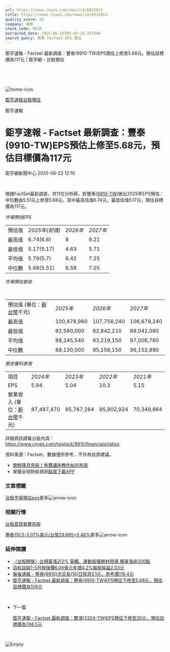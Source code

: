 ```yaml
---
url: https://news.cnyes.com/news/id/6033913
title: https://news.cnyes.com/news/id/6033913
quality_score: 10
company: 鴻準
stock_code: 9910
extracted_date: 2025-06-23T05:45:20.357540
search_query: 鴻準 factset EPS 預估
---
```


鉅亨速報 - Factset 最新調查：豐泰(9910-TW)EPS預估上修至5.68元，預估目標價為117元 | 鉅亨網 - 台股預估

‌

‌

![home-icon](/assets/icons/breadCrumb/symbol-icon-home.svg)

[鉅亨速報](/news/cat/anue_live)[台股預估](/news/cat/tw_forecast)

鉅亨速報

# 鉅亨速報 - Factset 最新調查：豐泰(9910-TW)EPS預估上修至5.68元，預估目標價為117元

鉅亨網新聞中心 2025-06-23 12:10

‌

根據FactSet最新調查，共11位分析師，對豐泰([9910-TW](https://www.cnyes.com/twstock/9910))做出2025年EPS預估：中位數由5.51元上修至5.68元，其中最高估值6.74元，最低估值5.17元，預估目標價為117元。

*市場預估EPS*

|  |  |  |  |
| --- | --- | --- | --- |
| 預估值 | *2025年(前值)* | *2026年* | *2027年* |
| 最高值 | 6.74(6.6) | 8 | 9.21 |
| 最低值 | 5.17(5.17) | 4.63 | 5.71 |
| 平均值 | 5.79(5.7) | 6.42 | 7.25 |
| 中位數 | 5.68(5.51) | 6.58 | 7.05 |

*市場預估營收*

‌

|  |  |  |  |
| --- | --- | --- | --- |
| 預估值 (單位：[新台幣](https://invest.cnyes.com/forex/detail/usdtwd)千元) | *2025年* | *2026年* | *2027年* |
| 最高值 | 100,478,960 | 107,756,240 | 106,679,240 |
| 最低值 | 82,580,000 | 82,842,210 | 89,042,060 |
| 平均值 | 88,245,540 | 93,219,150 | 97,006,760 |
| 中位數 | 88,130,000 | 95,158,150 | 96,152,880 |

*歷史獲利表現*

|  |  |  |  |  |
| --- | --- | --- | --- | --- |
| 項目 | *2024年* | *2023年* | *2022年* | *2021年* |
| EPS | 5.94 | 5.04 | 10.3 | 5.15 |
| 營業收入 (單位：[新台幣](https://invest.cnyes.com/forex/detail/usdtwd)千元) | 87,487,470 | 85,767,264 | 95,902,924 | 70,349,864 |

詳細資訊請看台股內頁：  
<https://www.cnyes.com/twstock/9910/financials/ratios>

資料來源：Factset，數據僅供參考，不作為投資建議。

* [關稅降息夾殺！免費講座教你如何布局](https://www.rsc.com.tw/Cnyes_RSC/SeminarBooking2025InvestmentOutlook.aspx?utm_source=anue&utm_medium=usstocks_end)
* 掌握全球財經資訊[點我下載APP](http://www.cnyes.com/app/?utm_source=mweb&utm_medium=HamMenuBanner&utm_campaign=fixed&utm_content=entr)

### 文章標籤

[台股](https://news.cnyes.com/tag/台股 "台股")[市場預估](https://news.cnyes.com/tag/市場預估 "市場預估")[eps](https://news.cnyes.com/tag/eps "eps")更多![arrow-icon](/assets/icons/arrows/arrow-down.svg)

### 相關行情

[台股首頁](https://www.cnyes.com/twstock)[我要存股](https://supr.link/8OHaU)

[豐泰110.5-3.07%](https://www.cnyes.com/twstock/9910)[美元/台幣29.665+0.46%](https://invest.cnyes.com/forex/detail/USDTWD)更多![arrow-icon](/assets/icons/arrows/arrow-down.svg)

### 延伸閱讀

* [〈台股開盤〉台積電漲近2% 電纜、運動股擁題材齊揚 擴量漲逾200點](/news/id/6024254)
* [百和自結1-5月稅後賺6.06億元年增4.2%每股純益2.03元](/news/id/6022392)
* [盤後速報 - 豐泰(9910)次交易(16)日除息5.1元，參考價116.4元](/news/id/6022291)
* [鉅亨速報 - Factset 最新調查：豐泰(9910-TW)EPS預估下修至5.68元，預估目標價為109元](/news/id/6020516)

‌

* 下一篇

  [鉅亨速報 - Factset 最新調查：雙鴻(3324-TW)EPS預估下修至30元，預估目標價為746.5元](/news/id/6033332)

‌

![Empty](/assets/icons/skeleton/empty-image.svg)

‌
